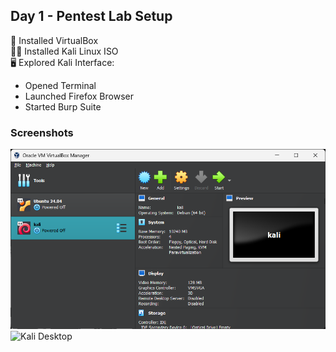## Day 1 - Pentest Lab Setup

🔧 Installed VirtualBox  
🐱‍💻 Installed Kali Linux ISO  
🖥️ Explored Kali Interface:  
- Opened Terminal  
- Launched Firefox Browser  
- Started Burp Suite

### Screenshots
![VM SetUp](setup.png)
![Kali Desktop](terminal.png)
